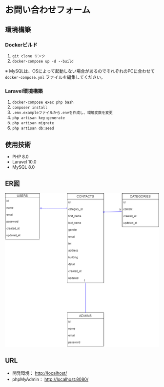 # お問い合わせフォーム

## 環境構築

### Dockerビルド
1. `git clone リンク`
2. `docker-compose up -d --build`

※ MySQLは、OSによって起動しない場合があるのでそれぞれのPCに合わせて `docker-compose.yml` ファイルを編集してください。

### Laravel環境構築
1. `docker-compose exec php bash`
2. `composer install`
3. `.env.exampleファイルから.envを作成し、環境変数を変更`
4. `php artisan key:generate`
5. `php artisan migrate`
6. `php artisan db:seed`

## 使用技術
- PHP 8.0
- Laravel 10.0
- MySQL 8.0

## ER図
![ER図](./er.png)

## URL
- 開発環境： [http://localhost/](http://localhost/)
- phpMyAdmin： [http://localhost:8080/](http://localhost:8080/)
